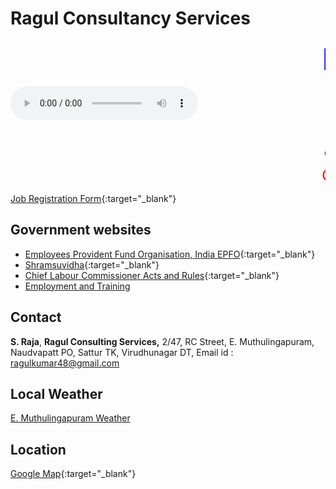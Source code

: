 # Ragul Consultancy Services 


<html>
<meta charset="utf-8">
<meta name="viewport" content="width=device-width, initial-scale=1, shrink-to-fit=no">
<marquee behavior="scroll" direction="left"> <font size="20" color="blue"> 
Ragul Consultancy Services </font></marquee>
</html>

<html>
<div class="col-sm-4">  
<div class="playcover">  
</div>
<p>
<audio controls autoplay="true">
<source src="http://51.15.86.61:8002/1">
</audio></p>
</div>
</html>

<html>
<marquee behavior="scroll" direction="left"> <font size="10" color="blue"> கம்பெனிக்கு ஆட்கள் தேவை, வாரம் மற்றும் மாத சம்பளம் வழங்கப்படும், மாநில மற்றும் மத்திய அரசு நிர்ணயிக்கப்பட்ட போனஸ் மற்றும் சலுகை வழங்கப்படும்</font></marquee>
</html>

<html>
<marquee behavior="scroll" direction="left"> <font size="5" color="red"> 	Company jobs, Salary weekly and Monthly Basis, PF and Bonus as per state and central Govenment rules and regulations ........   
</font></marquee>
</html>

[Job Registration Form](resource/studentregistration.html){:target="_blank"}

## Government websites
* [Employees Provident Fund Organisation, India EPFO](https://www.epfindia.gov.in/site_en/For_Employers.php){:target="_blank"}
* [Shramsuvidha](https://shramsuvidha.gov.in/home){:target="_blank"}
* [Chief Labour Commissioner Acts and Rules](https://clc.gov.in/clc/acts-rules/acts-and-rules-0){:target="_blank"}
* [Employment and Training](https://web.archive.org/web/20121027180903/http://www.detspiu.tn.gov.in/)

## Contact
**S. Raja**,
**Ragul Consulting Services,**
2/47, RC Street, E. Muthulingapuram, Naudvapatt PO, Sattur TK, Virudhunagar DT,
Email id : ragulkumar48@gmail.com 

## Local Weather
<html>
<a class="weatherwidget-io" href="https://forecast7.com/en/9d4177d92/emuthulingapuram/" data-label_1="E.MUTHULINGAPURAM" data-label_2="WEATHER" data-theme="original" >E. Muthulingapuram Weather</a>
<script>
!function(d,s,id){var js,fjs=d.getElementsByTagName(s)[0];if(!d.getElementById(id)){js=d.createElement(s);js.id=id;js.src='https://weatherwidget.io/js/widget.min.js';fjs.parentNode.insertBefore(js,fjs);}}(document,'script','weatherwidget-io-js');
</script>
</html>

## Location
[Google Map](https://www.google.co.il/maps/place/9%C2%B024'47.4%22N+77%C2%B055'18.7%22E/@9.4131879,77.9206095,310m/data=!3m1!1e3!4m14!1m7!3m6!1s0x3b06cb5201962cbb:0x22e3f3b4dbda1be3!2sE.Muthulingapuram,+Naduvapatti,+Tamil+Nadu+626203,+India!3b1!8m2!3d9.4142058!4d77.922816!3m5!1s0x0:0x0!7e2!8m2!3d9.4131767!4d77.921857?hl=en&authuser=0){:target="_blank"}
